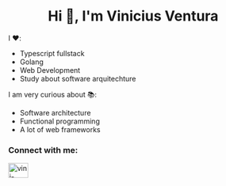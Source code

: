 <h1 align="center">Hi 👋, I'm Vinicius Ventura</h1>

I ❤️:
- Typescript fullstack
- Golang
- Web Development
- Study about software arquitechture

I am very curious about 📚:
- Software architecture
- Functional programming
- A lot of web frameworks

<h3 align="left">Connect with me:</h3>
<p align="left">
<a href="https://linkedin.com/in/vini-ventura29" target="blank"><img align="center" src="https://raw.githubusercontent.com/rahuldkjain/github-profile-readme-generator/master/src/images/icons/Social/linked-in-alt.svg" alt="vini-ventura29" height="30" width="40" /></a>
</p>
